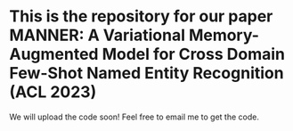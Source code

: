 # This is the repository for our paper MANNER: A Variational Memory-Augmented Model for Cross Domain Few-Shot Named Entity Recognition (ACL 2023)

We will upload the code soon! Feel free to email me to get the code. 